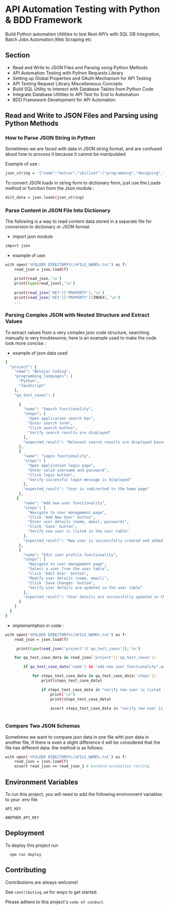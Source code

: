 
# API Automation Testing with Python & BDD Framework

Build Python automation Utilities to test Rest API’s with SQL DB Integration, Batch Jobs Automation,Web Scraping etc


## Section

 - Read and Write to JSON Files and Parsing using Python Methods
 - API Automation Testing with Python Requests Library
 - Setting up Global Properties and OAuth Mechanism for API Testing
 - API Testing Request Library Miscellaneous Concepts
 - Build SQL Utility to Interect with Database Tables from Python Code
 - Integrate Database Utilities to API Test for End to Automation
 - BDD Framework Development for API Automation
##  Read and Write to JSON Files and Parsing using Python Methods

### How to Parse JSON String in Python 
Sometimes we are faced with data in JSON string format, and are confused about how to process it because it cannot be manipulated

Example of use :

```bash
json_string = '{"name":"ketsar","skillset":["programming","designing","testing"]}'
```

To convert JSON loads in string form to dictionary form, just use the Loads method or function from the Json module :
 
```bash
dict_data = json.loads(json_string)
```

### Parse Content in JSON File Into Dictionary 
The following is a way to read content data stored in a separate file for conversion to dictionary or JSON format:

- import json module
```bash
import json
```

- example of use: 
```bash
with open('%FOLDER DIRECTORY%\\%FILE_NAME%.txt') as f:
    read_json = json.load(f)

    print(read_json,'\n')
    print(type(read_json),'\n')
    
    print(read_json['KEY']['PROPERTY'],'\n')
    print(read_json['KEY']['PROPERTY'][INDEX],'\n')
    ...
```

### Parsing Complex JSON with Nested Structure and Extract Values 
To extract values from a very complex json code structure, searching manually is very troublesome, here is an example used to make the code look more concise :

- example of json data used
```bash
{
  "project": {
    "name": "Belajar Coding",
    "programming_languages": [
      "Python",
      "JavaScript"
    ],
    "qa_test_cases": [
	 
      {
        "name": "Search functionality",
        "steps": [
          "Open application search bar",
          "Enter search term",
          "Click search button",
          "Verify search results are displayed"
        ],
        "expected_result": "Relevant search results are displayed based on the search term"
      },
	  {
        "name": "Login functionality",
        "steps": [
          "Open application login page",
          "Enter valid username and password",
          "Click login button",
          "Verify successful login message is displayed"
        ],
        "expected_result": "User is redirected to the home page"
      },     
	 {
        "name": "Add new user functionality",
        "steps": [
          "Navigate to user management page",
          "Click 'Add New User' button",
          "Enter user details (name, email, password)",
          "Click 'Save' button",
          "Verify new user is listed in the user table"
        ],
        "expected_result": "New user is successfully created and added to the user table"
      },
      {
        "name": "Edit user profile functionality",
        "steps": [
          "Navigate to user management page",
          "Select a user from the user table",
          "Click 'Edit User' button",
          "Modify user details (name, email)",
          "Click 'Save Changes' button",
          "Verify user details are updated in the user table"
        ],
        "expected_result": "User details are successfully updated in the user table"
      }
    ]
  }
}
```

- implementation in code :
```bash 
with open('%FOLDER DIRECTORY%\\%FILE_NAME%.txt') as f:
    read_json = json.load(f)

     print(type(read_json['project']['qa_test_cases']),'\n')

    for qa_test_case_data in read_json['project']['qa_test_cases']:

        if qa_test_case_data['name'] in "add new user functionality".capitalize():

            for steps_test_case_data in qa_test_case_data['steps']:
                print(steps_test_case_data)

                if steps_test_case_data in "verify new user is listed in the user table".capitalize():
                    print('\n')
                    print(steps_test_case_data)

                    assert steps_test_case_data in "verify new user is listed in the user table".capitalize()
            
```


### Compare Two JSON Schemas
Sometimes we want to compare json data in one file with json data in another file, if there is even a slight difference it will be considered that the file has different data. the method is as follows:

```bash 
with open('%FOLDER DIRECTORY%\\%FILE_NAME%.txt') as f:
    read_json = json.load(f)
    assert read_json == read_json_1 # backend automation testing
```

## Environment Variables

To run this project, you will need to add the following environment variables to your .env file

`API_KEY`

`ANOTHER_API_KEY`


## Deployment

To deploy this project run

```code
  npm run deploy
```


## Contributing

Contributions are always welcome!

See `contributing.md` for ways to get started.

Please adhere to this project's `code of conduct`.

